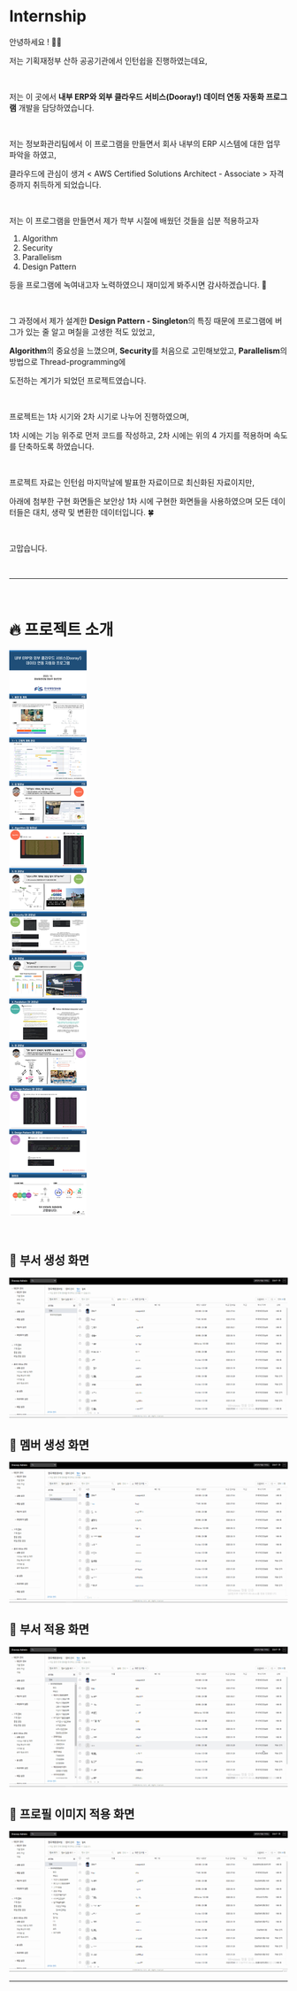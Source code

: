 # Internship

안녕하세요 ! 🙋‍♂️ <br> 

저는 기획재정부 산하 공공기관에서 인턴쉽을 진행하였는데요,

<br>

저는 이 곳에서 **내부 ERP와 외부 클라우드 서비스(Dooray!) 데이터 연동 자동화 프로그램** 개발을 담당하였습니다. 

<br>

저는 정보화관리팀에서 이 프로그램을 만들면서 회사 내부의 ERP 시스템에 대한 업무 파악을 하였고, <br>

클라우드에 관심이 생겨 < AWS Certified Solutions Architect - Associate > 자격증까지 취득하게 되었습니다.

<br>

저는 이 프로그램을 만들면서 제가 학부 시절에 배웠던 것들을 십분 적용하고자 

1. Algorithm
2. Security
3. Parallelism
4. Design Pattern

등을 프로그램에 녹여내고자 노력하였으니 재미있게 봐주시면 감사하겠습니다. 🐣  

<br>

그 과정에서 제가 설계한 **Design Pattern - Singleton**의 특징 때문에 프로그램에 버그가 있는 줄 알고 며칠을 고생한 적도 있었고,  <br>

**Algorithm**의 중요성을 느꼈으며, **Security**를 처음으로 고민해보았고, **Parallelism**의 방법으로 Thread-programming에 <br>

도전하는 계기가 되었던 프로젝트였습니다.

<br>

프로젝트는 1차 시기와 2차 시기로 나누어 진행하였으며, <br>

1차 시에는 기능 위주로 먼저 코드를 작성하고, 2차 시에는 위의 4 가지를 적용하며 속도를 단축하도록 하였습니다. <br>

<br>

프로젝트 자료는 인턴쉽 마지막날에 발표한 자료이므로 최신화된 자료이지만,<br>  

아래에 첨부한 구현 화면들은 보안상 1차 시에 구현한 화면들을 사용하였으며 모든 데이터들은 대치, 생략 및 변환한 데이터입니다. 🍀 

<br>

고맙습니다.

<br>

---

<br>

# 🔥 프로젝트 소개

![Project](source/project.jpg)

<br>

##  🐶  부서 생성 화면

![Project](source/add_dept_mossaic.gif)
<br>

##  🐝 멤버 생성 화면

![Project](source/add_member_mossaic.gif)
<br>

##  🦊 부서 적용 화면

![Project](source/put_dept_mossaic.gif)
<br>

##  🐻 프로필 이미지 적용 화면

![Project](source/put_image_mossaic.gif)

---